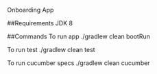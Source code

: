 
Onboarding App

##Requirements
JDK 8

##Commands
To run app
./gradlew clean bootRun


To run test
./gradlew clean test


To run cucumber specs
./gradlew clean cucumber